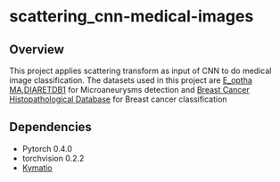 # scattering_cnn-medical-images

## Overview
This project applies scattering transform as input of CNN to do medical image classification. The datasets used in this project are [E_optha MA](http://www.adcis.net/en/third-party/e-ophtha/),[DIARETDB1](http://www.it.lut.fi/project/imageret/diaretdb1/) for Microaneurysms detection and [Breast Cancer Histopathological Database](https://web.inf.ufpr.br/vri/databases/breast-cancer-histopathological-database-breakhis/) for Breast cancer classification

## Dependencies
- Pytorch 0.4.0
- torchvision 0.2.2
- [Kymatio](https://github.com/kymatio/kymatio)